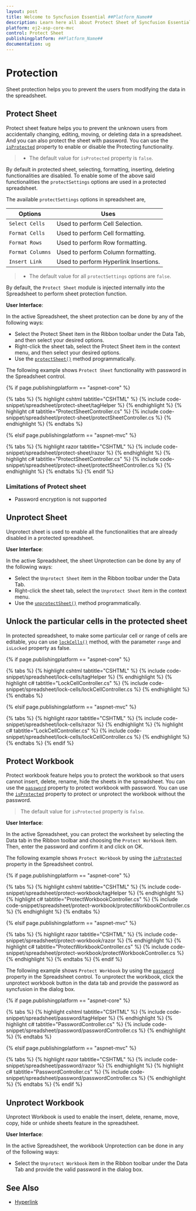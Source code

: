 ```yaml
---
layout: post
title: Welcome to Syncfusion Essential ##Platform_Name##
description: Learn here all about Protect Sheet of Syncfusion Essential ##Platform_Name## widgets based on HTML5 and jQuery.
platform: ej2-asp-core-mvc
control: Protect Sheet
publishingplatform: ##Platform_Name##
documentation: ug
---
```



# Protection

Sheet protection helps you to prevent the users from modifying the data in the spreadsheet.

## Protect Sheet

Protect sheet feature helps you to prevent the unknown users from accidentally changing, editing, moving, or deleting data in a spreadsheet. And you can also protect the sheet with password.
You can use the [`isProtected`](../api/spreadsheet/#isProtected) property to enable or disable the Protecting functionality.

> * The default value for `isProtected` property is `false`.

By default in protected sheet, selecting, formatting, inserting, deleting functionalities are disabled. To enable some of the above said functionalities
the `protectSettings` options are used in a protected spreadsheet.

The available `protectSettings` options in spreadsheet are,

| Options | Uses |
|-----|------|
| `Select Cells` | Used to perform Cell Selection. |
| `Format Cells` | Used to perform Cell formatting. |
| `Format Rows` | Used to perform Row formatting. |
| `Format Columns` | Used to perform Column formatting. |
| `Insert Link` | Used to perform Hyperlink Insertions. |

> * The default value for all `protectSettings` options are `false`.

By default, the `Protect Sheet` module is injected internally into the Spreadsheet to perform sheet protection function.

**User Interface**:

In the active Spreadsheet, the sheet protection can be done by any of the following ways:

* Select the Protect Sheet item in the Ribbon toolbar under the Data Tab, and then select your desired options.
* Right-click the sheet tab, select the Protect Sheet item in the context menu, and then select your desired options.
* Use the [`protectSheet()`](../api/spreadsheet/#protectSheet) method programmatically.

The following example shows `Protect Sheet` functionality with password in the Spreadsheet control.

{% if page.publishingplatform == "aspnet-core" %}

{% tabs %}
{% highlight cshtml tabtitle="CSHTML" %}
{% include code-snippet/spreadsheet/protect-sheet/tagHelper %}
{% endhighlight %}
{% highlight c# tabtitle="ProtectSheetController.cs" %}
{% include code-snippet/spreadsheet/protect-sheet/protectSheetController.cs %}
{% endhighlight %}
{% endtabs %}

{% elsif page.publishingplatform == "aspnet-mvc" %}

{% tabs %}
{% highlight razor tabtitle="CSHTML" %}
{% include code-snippet/spreadsheet/protect-sheet/razor %}
{% endhighlight %}
{% highlight c# tabtitle="ProtectSheetController.cs" %}
{% include code-snippet/spreadsheet/protect-sheet/protectSheetController.cs %}
{% endhighlight %}
{% endtabs %}
{% endif %}



### Limitations of Protect sheet

* Password encryption is not supported

## Unprotect Sheet

Unprotect sheet is used to enable all the functionalities that are already disabled in a protected spreadsheet.

**User Interface**:

In the active Spreadsheet, the sheet Unprotection can be done by any of the following ways:

* Select the `Unprotect Sheet` item in the Ribbon toolbar under the Data Tab.
* Right-click the sheet tab, select the `Unprotect Sheet` item in the context menu.
* Use the [`unprotectSheet()`](../api/spreadsheet/#unprotectSheet) method programmatically.

## Unlock the particular cells in the protected sheet

In protected spreadsheet, to make some particular cell or range of cells are editable, you can use [`lockCells()`](../api/spreadsheet/#lockCells) method, with the parameter `range` and `isLocked` property as false.

{% if page.publishingplatform == "aspnet-core" %}

{% tabs %}
{% highlight cshtml tabtitle="CSHTML" %}
{% include code-snippet/spreadsheet/lock-cells/tagHelper %}
{% endhighlight %}
{% highlight c# tabtitle="LockCellController.cs" %}
{% include code-snippet/spreadsheet/lock-cells/lockCellController.cs %}
{% endhighlight %}
{% endtabs %}

{% elsif page.publishingplatform == "aspnet-mvc" %}

{% tabs %}
{% highlight razor tabtitle="CSHTML" %}
{% include code-snippet/spreadsheet/lock-cells/razor %}
{% endhighlight %}
{% highlight c# tabtitle="LockCellController.cs" %}
{% include code-snippet/spreadsheet/lock-cells/lockCellController.cs %}
{% endhighlight %}
{% endtabs %}
{% endif %}



## Protect Workbook

Protect workbook feature helps you to protect the workbook so that users cannot insert, delete, rename, hide the sheets in the spreadsheet.
You can use the [`password`](../api/spreadsheet/#password) property to protect workbook with password.
You can use the [`isProtected`](../api/spreadsheet/#isProtected) property to protect or unprotect the workbook without the password.

> The default value for `isProtected` property is `false`.

**User Interface**:

In the active Spreadsheet, you can protect the worksheet by selecting the Data tab in the Ribbon toolbar and choosing the `Protect Workbook` item. Then, enter the password and confirm it and click on OK.

The following example shows `Protect Workbook` by using the [`isProtected`](../api/spreadsheet/#isProtected) property in the Spreadsheet control.

{% if page.publishingplatform == "aspnet-core" %}

{% tabs %}
{% highlight cshtml tabtitle="CSHTML" %}
{% include code-snippet/spreadsheet/protect-workbook/tagHelper %}
{% endhighlight %}
{% highlight c# tabtitle="ProtectWorkbookController.cs" %}
{% include code-snippet/spreadsheet/protect-workbook/protectWorkbookController.cs %}
{% endhighlight %}
{% endtabs %}

{% elsif page.publishingplatform == "aspnet-mvc" %}

{% tabs %}
{% highlight razor tabtitle="CSHTML" %}
{% include code-snippet/spreadsheet/protect-workbook/razor %}
{% endhighlight %}
{% highlight c# tabtitle="ProtectWorkbookController.cs" %}
{% include code-snippet/spreadsheet/protect-workbook/protectWorkbookController.cs %}
{% endhighlight %}
{% endtabs %}
{% endif %}



The following example shows `Protect Workbook` by using the [`password`](../api/spreadsheet/#password) property in the Spreadsheet control. To unprotect the workbook, click the unprotect workbook button in the data tab and provide the password as syncfusion in the dialog box.

{% if page.publishingplatform == "aspnet-core" %}

{% tabs %}
{% highlight cshtml tabtitle="CSHTML" %}
{% include code-snippet/spreadsheet/password/tagHelper %}
{% endhighlight %}
{% highlight c# tabtitle="PasswordController.cs" %}
{% include code-snippet/spreadsheet/password/passwordController.cs %}
{% endhighlight %}
{% endtabs %}

{% elsif page.publishingplatform == "aspnet-mvc" %}

{% tabs %}
{% highlight razor tabtitle="CSHTML" %}
{% include code-snippet/spreadsheet/password/razor %}
{% endhighlight %}
{% highlight c# tabtitle="PasswordController.cs" %}
{% include code-snippet/spreadsheet/password/passwordController.cs %}
{% endhighlight %}
{% endtabs %}
{% endif %}



## Unprotect Workbook

Unprotect Workbook is used to enable the insert, delete, rename, move, copy, hide or unhide sheets feature  in the spreadsheet.

**User Interface**:

In the active Spreadsheet, the workbook Unprotection can be done in any of the following ways:

* Select the `Unprotect Workbook` item in the Ribbon toolbar under the Data Tab and provide the valid password in the dialog box.

## See Also

* [Hyperlink](./link)
